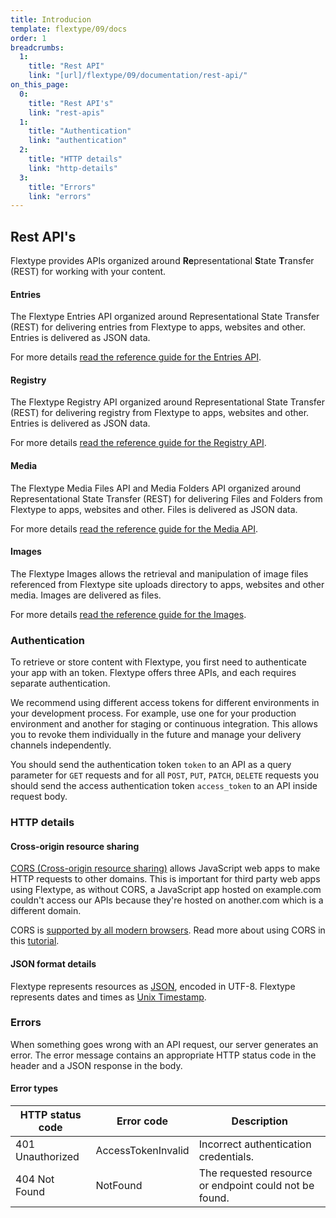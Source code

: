 ```yaml
---
title: Introducion
template: flextype/09/docs
order: 1
breadcrumbs:
  1:
    title: "Rest API"
    link: "[url]/flextype/09/documentation/rest-api/"
on_this_page:
  0:
    title: "Rest API's"
    link: "rest-apis"
  1:
    title: "Authentication"
    link: "authentication"
  2:
    title: "HTTP details"
    link: "http-details"
  3:
    title: "Errors"
    link: "errors"
---
```


## <a name="rest-apis"></a> Rest API's

Flextype provides APIs organized around <b>Re</b>presentational <b>S</b>tate <b>T</b>ransfer (REST) for working with your content.

#### Entries

The Flextype Entries API organized around Representational State Transfer (REST) for delivering entries from Flextype to apps, websites and other. Entries is delivered as JSON data.

For more details <a href="[url]/flextype/09/documentation/rest-api/entries">read the reference guide for the Entries API</a>.

#### Registry

The Flextype Registry API organized around Representational State Transfer (REST) for delivering registry from Flextype to apps, websites and other. Entries is delivered as JSON data.

For more details <a href="[url]/flextype/09/documentation/rest-api/registry">read the reference guide for the Registry API</a>.

#### Media

The Flextype Media Files API and Media Folders API organized around Representational State Transfer (REST) for delivering Files and Folders from Flextype to apps, websites and other. Files is delivered as JSON data.

For more details <a href="[url]/flextype/09/documentation/rest-api/media">read the reference guide for the Media API</a>.

#### Images

The Flextype Images allows the retrieval and manipulation of image files referenced from Flextype site uploads directory to apps, websites and other media. Images are delivered as files.

For more details <a href="[url]/flextype/09/documentation/rest-api/images">read the reference guide for the Images</a>.


### <a name="authentication"></a> Authentication

To retrieve or store content with Flextype, you first need to authenticate your app with an token. Flextype offers three APIs, and each requires separate authentication.

We recommend using different access tokens for different environments in your development process. For example, use one for your production environment and another for staging or continuous integration. This allows you to revoke them individually in the future and manage your delivery channels independently.

You should send the authentication token `token` to an API as a query parameter for `GET` requests and for all `POST`, `PUT`, `PATCH`, `DELETE` requests you should send the access authentication token `access_token` to an API inside request body.

### <a name="http-details"></a> HTTP details

#### Cross-origin resource sharing

[CORS (Cross-origin resource sharing)](https://en.wikipedia.org/wiki/Cross-origin_resource_sharing) allows JavaScript web apps to make HTTP requests to other domains. This is important for third party web apps using Flextype, as without CORS, a JavaScript app hosted on example.com couldn't access our APIs because they're hosted on another.com which is a different domain.

CORS is [supported by all modern browsers](https://caniuse.com/cors). Read more about using CORS in this [tutorial](https://www.html5rocks.com/tutorials/cors/).

#### JSON format details

Flextype represents resources as [JSON](https://json.org/), encoded in UTF-8. Flextype represents dates and times as [Unix Timestamp](https://www.unixtimestamp.com).

### <a name="errors"></a> Errors

When something goes wrong with an API request, our server generates an error. The error message contains an appropriate HTTP status code in the header and a JSON response in the body.

#### Error types

<table>
    <thead>
        <tr>
            <th>HTTP status code</th>
            <th>Error code</th>
            <th>Description</th>
        </tr>
    </thead>
    <tbody>
        <tr>
            <td>401 Unauthorized</td>
            <td>AccessTokenInvalid</td>
            <td>Incorrect authentication credentials.</td>
        </tr>
        <tr>
            <td>404 Not Found</td>
            <td>NotFound</td>
            <td>The requested resource or endpoint could not be found.</td>
        </tr>
    </tbody>
</table>
